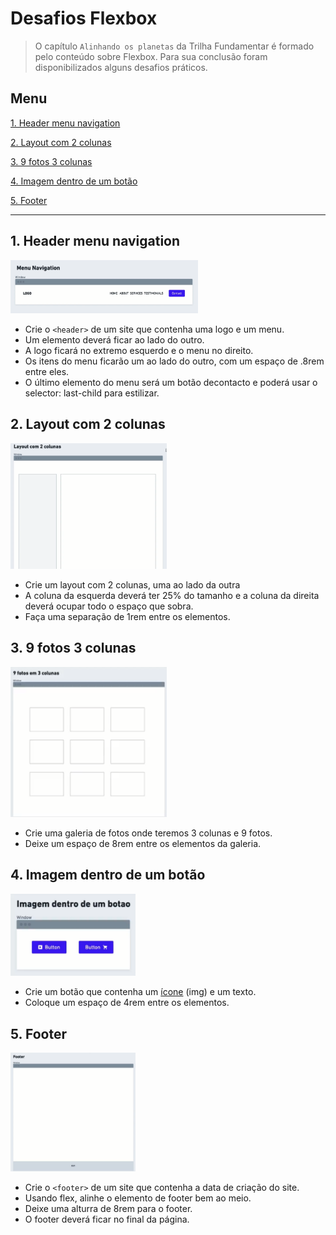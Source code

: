 # Desafios Flexbox

>O capítulo `Alinhando os planetas` da Trilha Fundamentar é formado pelo conteúdo sobre Flexbox. Para sua conclusão foram disponibilizados alguns desafios práticos.

<h2 id="menu">Menu</h2>

<a href="#menu-nav">1. Header menu navigation</a>

<a href="#layout">2. Layout com 2 colunas</a>

<a href="#fotos">3. 9 fotos 3 colunas</a>

<a href="#button">4. Imagem dentro de um botão</a>

<a href="#footer">5. Footer</a>

---

<h2 id="menu-nav">1. Header menu navigation</h2>

<a href="">
<img src="assets/menunav-model.PNG" alt="Modelo do menu de navegação" width="300px">
</a>

* Crie o `<header>` de um site que contenha uma logo e um menu.
* Um elemento deverá ficar ao lado do outro.
* A logo ficará no extremo esquerdo e o menu no direito.
* Os itens do menu ficarão um ao lado do outro, com um espaço de .8rem entre eles.
* O último elemento do menu será um botão decontacto e poderá usar o selector: last-child para estilizar.



<h2 id="layout">2. Layout com 2 colunas</h2>

<a href="">
<img src="assets/layout-model.PNG" alt="Modelo do Layout com 2 colunas" width="250px">
</a>

* Crie um layout com 2 colunas, uma ao lado da outra
* A coluna da esquerda deverá ter 25% do tamanho e a coluna da direita deverá ocupar todo o espaço que sobra.
* Faça  uma separação de 1rem entre os elementos.

<h2 id="fotos">3. 9 fotos 3 colunas</h2> 

<a href="">
<img src="assets/fotos-model.PNG" alt="Modelo 9 fotos 3 colunas" width="250px">
</a>

* Crie uma galeria de fotos onde teremos 3 colunas e 9 fotos.
* Deixe um espaço de 8rem entre os elementos da galeria.

<h2 id="button">4. Imagem dentro de um botão</h2>

<a href="">
<img src="assets/button-model.PNG" alt="Modelo Imagem dentro de um botão" width="200px">
</a>

* Crie um botão que contenha um [ícone](https://www.iconfinder.com/) (img) e um texto.
* Coloque um espaço de 4rem entre os elementos.

<h2 id="footer"> 5. Footer</h2>

<a href="">
<img src="assets/footer-model.PNG" alt="Modelo do Footer" width="200px">
</a>

* Crie o `<footer>` de um site que contenha a data de criação do site.
* Usando flex, alinhe o elemento de footer bem ao meio.
* Deixe uma alturra de 8rem para o footer.
* O footer deverá ficar no final da página.
